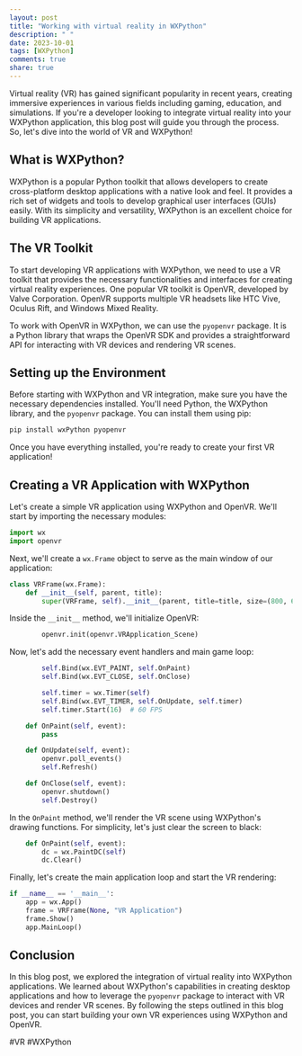 ```yaml
---
layout: post
title: "Working with virtual reality in WXPython"
description: " "
date: 2023-10-01
tags: [WXPython]
comments: true
share: true
---
```


Virtual reality (VR) has gained significant popularity in recent years, creating immersive experiences in various fields including gaming, education, and simulations. If you're a developer looking to integrate virtual reality into your WXPython application, this blog post will guide you through the process. So, let's dive into the world of VR and WXPython!

## What is WXPython?

WXPython is a popular Python toolkit that allows developers to create cross-platform desktop applications with a native look and feel. It provides a rich set of widgets and tools to develop graphical user interfaces (GUIs) easily. With its simplicity and versatility, WXPython is an excellent choice for building VR applications.

## The VR Toolkit

To start developing VR applications with WXPython, we need to use a VR toolkit that provides the necessary functionalities and interfaces for creating virtual reality experiences. One popular VR toolkit is OpenVR, developed by Valve Corporation. OpenVR supports multiple VR headsets like HTC Vive, Oculus Rift, and Windows Mixed Reality.

To work with OpenVR in WXPython, we can use the `pyopenvr` package. It is a Python library that wraps the OpenVR SDK and provides a straightforward API for interacting with VR devices and rendering VR scenes.

## Setting up the Environment

Before starting with WXPython and VR integration, make sure you have the necessary dependencies installed. You'll need Python, the WXPython library, and the `pyopenvr` package. You can install them using pip:

```python
pip install wxPython pyopenvr
```

Once you have everything installed, you're ready to create your first VR application!

## Creating a VR Application with WXPython

Let's create a simple VR application using WXPython and OpenVR. We'll start by importing the necessary modules:

```python
import wx
import openvr
```

Next, we'll create a `wx.Frame` object to serve as the main window of our application:

```python
class VRFrame(wx.Frame):
    def __init__(self, parent, title):
        super(VRFrame, self).__init__(parent, title=title, size=(800, 600))
```

Inside the `__init__` method, we'll initialize OpenVR:

```python
        openvr.init(openvr.VRApplication_Scene)
```

Now, let's add the necessary event handlers and main game loop:

```python
        self.Bind(wx.EVT_PAINT, self.OnPaint)
        self.Bind(wx.EVT_CLOSE, self.OnClose)

        self.timer = wx.Timer(self)
        self.Bind(wx.EVT_TIMER, self.OnUpdate, self.timer)
        self.timer.Start(16)  # 60 FPS

    def OnPaint(self, event):
        pass

    def OnUpdate(self, event):
        openvr.poll_events()
        self.Refresh()

    def OnClose(self, event):
        openvr.shutdown()
        self.Destroy()
```

In the `OnPaint` method, we'll render the VR scene using WXPython's drawing functions. For simplicity, let's just clear the screen to black:

```python
    def OnPaint(self, event):
        dc = wx.PaintDC(self)
        dc.Clear()
```

Finally, let's create the main application loop and start the VR rendering:

```python
if __name__ == '__main__':
    app = wx.App()
    frame = VRFrame(None, "VR Application")
    frame.Show()
    app.MainLoop()
```

## Conclusion

In this blog post, we explored the integration of virtual reality into WXPython applications. We learned about WXPython's capabilities in creating desktop applications and how to leverage the `pyopenvr` package to interact with VR devices and render VR scenes. By following the steps outlined in this blog post, you can start building your own VR experiences using WXPython and OpenVR.

#VR #WXPython